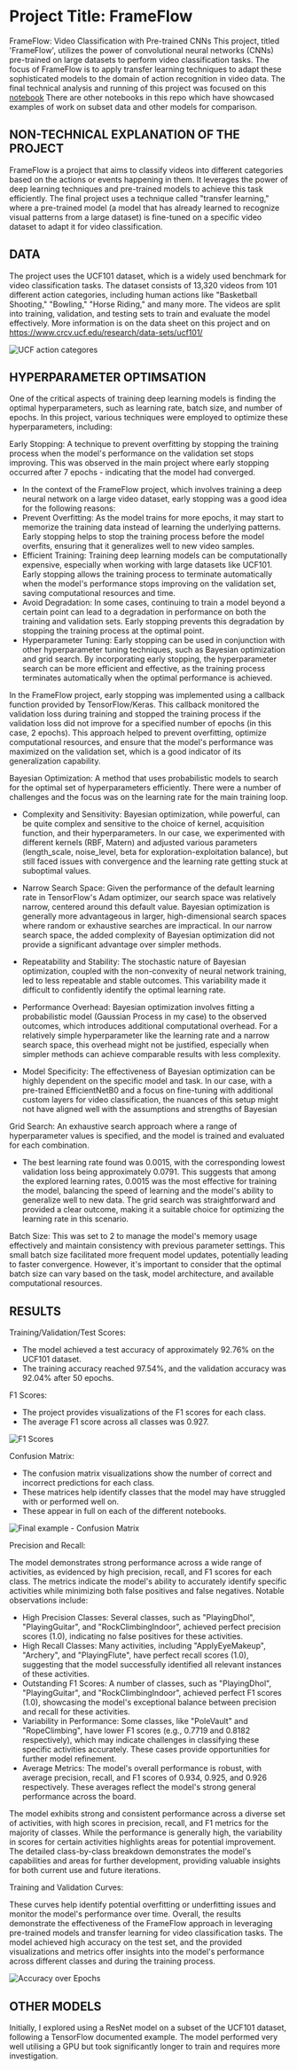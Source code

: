 # Project Title: FrameFlow
FrameFlow: Video Classification with Pre-trained CNNs
This project, titled 'FrameFlow', utilizes the power of convolutional neural networks (CNNs) pre-trained on large datasets to perform video classification tasks. The focus of FrameFlow is to apply transfer learning techniques to adapt these sophisticated models to the domain of action recognition in video data.
The final technical analysis and running of this project was focused on this [notebook](https://github.com/GwriPennar/FrameFlow/blob/main/Final%20FrameFlow%20EfficentNetB0%20UCF_101%20Full%20Dataset%20v1-31%20GPU%20RUN%2050%20EPOCH.ipynb)
There are other notebooks in this repo which have showcased examples of work on subset data and other models for comparison.

## NON-TECHNICAL EXPLANATION OF THE PROJECT

FrameFlow is a project that aims to classify videos into different categories based on the actions or events happening in them. It leverages the power of deep learning techniques and pre-trained models to achieve this task efficiently. The final project uses a technique called "transfer learning," where a pre-trained model (a model that has already learned to recognize visual patterns from a large dataset) is fine-tuned on a specific video dataset to adapt it for video classification.

## DATA

The project uses the UCF101 dataset, which is a widely used benchmark for video classification tasks. The dataset consists of 13,320 videos from 101 different action categories, including human actions like "Basketball Shooting," "Bowling," "Horse Riding," and many more. The videos are split into training, validation, and testing sets to train and evaluate the model effectively. More information is on the data sheet on this project and on https://www.crcv.ucf.edu/research/data-sets/ucf101/

![UCF action categores](UCF101.jpg)

## HYPERPARAMETER OPTIMSATION

One of the critical aspects of training deep learning models is finding the optimal hyperparameters, such as learning rate, batch size, and number of epochs. In this project, various techniques were employed to optimize these hyperparameters, including:

Early Stopping: A technique to prevent overfitting by stopping the training process when the model's performance on the validation set stops improving. This was observed in the main project where early stopping occurred after 7 epochs - indicating that the model had converged.

 - In the context of the FrameFlow project, which involves training a deep neural network on a large video dataset, early stopping was a good idea for the following reasons:
 - Prevent Overfitting: As the model trains for more epochs, it may start to memorize the training data instead of learning the underlying patterns. Early stopping helps to stop the training process before the model overfits, ensuring that it generalizes well to new video samples.
 - Efficient Training: Training deep learning models can be computationally expensive, especially when working with large datasets like UCF101. Early stopping allows the training process to terminate automatically when the model's performance stops improving on the validation set, saving computational resources and time.
 - Avoid Degradation: In some cases, continuing to train a model beyond a certain point can lead to a degradation in performance on both the training and validation sets. Early stopping prevents this degradation by stopping the training process at the optimal point.
- Hyperparameter Tuning: Early stopping can be used in conjunction with other hyperparameter tuning techniques, such as Bayesian optimization and grid search. By incorporating early stopping, the hyperparameter search can be more efficient and effective, as the training process terminates automatically when the optimal performance is achieved.

In the FrameFlow project, early stopping was implemented using a callback function provided by TensorFlow/Keras. This callback monitored the validation loss during training and stopped the training process if the validation loss did not improve for a specified number of epochs (in this case, 2 epochs). This approach helped to prevent overfitting, optimize computational resources, and ensure that the model's performance was maximized on the validation set, which is a good indicator of its generalization capability.

Bayesian Optimization: A method that uses probabilistic models to search for the optimal set of hyperparameters efficiently. There were a number of challenges and the focus was on the learning rate for the main training loop. 

 - Complexity and Sensitivity: Bayesian optimization, while powerful, can be quite complex and sensitive to the choice of kernel, acquisition function, and their hyperparameters. In our case, we experimented with different kernels (RBF, Matern) and adjusted various parameters (length_scale, noise_level, beta for exploration-exploitation balance), but still faced issues with convergence and the learning rate getting stuck at suboptimal values.

 - Narrow Search Space: Given the performance of the default learning rate in TensorFlow's Adam optimizer, our search space was relatively narrow, centered around this default value. Bayesian optimization is generally more advantageous in larger, high-dimensional search spaces where random or exhaustive searches are impractical. In our narrow search space, the added complexity of Bayesian optimization did not provide a significant advantage over simpler methods.

 - Repeatability and Stability: The stochastic nature of Bayesian optimization, coupled with the non-convexity of neural network training, led to less repeatable and stable outcomes. This variability made it difficult to confidently identify the optimal learning rate.

- Performance Overhead: Bayesian optimization involves fitting a probabilistic model (Gaussian Process in my case) to the observed outcomes, which introduces additional computational overhead. For a relatively simple hyperparameter like the learning rate and a narrow search space, this overhead might not be justified, especially when simpler methods can achieve comparable results with less complexity.

 - Model Specificity: The effectiveness of Bayesian optimization can be highly dependent on the specific model and task. In our case, with a pre-trained EfficientNetB0 and a focus on fine-tuning with additional custom layers for video classification, the nuances of this setup might not have aligned well with the assumptions and strengths of Bayesian

Grid Search: An exhaustive search approach where a range of hyperparameter values is specified, and the model is trained and evaluated for each combination.

 - The best learning rate found was 0.0015, with the corresponding lowest validation loss being approximately 0.0791. This suggests that among the explored learning rates, 0.0015 was the most effective for training the model, balancing the speed of learning and the model's ability to generalize well to new data. The grid search was straightforward and provided a clear outcome, making it a suitable choice for optimizing the learning rate in this scenario.

Batch Size: This was set to 2 to manage the model's memory usage effectively and maintain consistency with previous parameter settings. This small batch size facilitated more frequent model updates, potentially leading to faster convergence. However, it's important to consider that the optimal batch size can vary based on the task, model architecture, and available computational resources.

## RESULTS

Training/Validation/Test Scores:

- The model achieved a test accuracy of approximately 92.76% on the UCF101 dataset.
- The training accuracy reached 97.54%, and the validation accuracy was 92.04% after 50 epochs.

F1 Scores:
- The project provides visualizations of the F1 scores for each class.
- The average F1 score across all classes was 0.927.

![F1 Scores](Final_F1_Scores.png)

Confusion Matrix:

- The confusion matrix visualizations show the number of correct and incorrect predictions for each class.
- These matrices help identify classes that the model may have struggled with or performed well on.
- These appear in full on each of the different notebooks.
  
![Final example - Confusion Matrix](final_confusion_matrix_example.png)

Precision and Recall:

The model demonstrates strong performance across a wide range of activities, as evidenced by high precision, recall, and F1 scores for each class. The metrics indicate the model's ability to accurately identify specific activities while minimizing both false positives and false negatives. Notable observations include:

- High Precision Classes: Several classes, such as "PlayingDhol", "PlayingGuitar", and "RockClimbingIndoor", achieved perfect precision scores (1.0), indicating no false positives for these activities.
- High Recall Classes: Many activities, including "ApplyEyeMakeup", "Archery", and "PlayingFlute", have perfect recall scores (1.0), suggesting that the model successfully identified all relevant instances of these activities.
- Outstanding F1 Scores: A number of classes, such as "PlayingDhol", "PlayingGuitar", and "RockClimbingIndoor", achieved perfect F1 scores (1.0), showcasing the model's exceptional balance between precision and recall for these activities.
- Variability in Performance: Some classes, like "PoleVault" and "RopeClimbing", have lower F1 scores (e.g., 0.7719 and 0.8182 respectively), which may indicate challenges in classifying these specific activities accurately. These cases provide opportunities for further model refinement.
- Average Metrics: The model's overall performance is robust, with average precision, recall, and F1 scores of 0.934, 0.925, and 0.926 respectively. These averages reflect the model's strong general performance across the board.

The model exhibits strong and consistent performance across a diverse set of activities, with high scores in precision, recall, and F1 metrics for the majority of classes. While the performance is generally high, the variability in scores for certain activities highlights areas for potential improvement. The detailed class-by-class breakdown demonstrates the model's capabilities and areas for further development, providing valuable insights for both current use and future iterations.

Training and Validation Curves:

These curves help identify potential overfitting or underfitting issues and monitor the model's performance over time.
Overall, the results demonstrate the effectiveness of the FrameFlow approach in leveraging pre-trained models and transfer learning for video classification tasks. The model achieved high accuracy on the test set, and the provided visualizations and metrics offer insights into the model's performance across different classes and during the training process.

![Accuracy over Epochs](Final_Accuracy.png)

## OTHER MODELS
Initially, I explored using a ResNet model on a subset of the UCF101 dataset, following a TensorFlow documented example. The model performed very well utilising a GPU but took significantly longer to train and requires more investigation.
